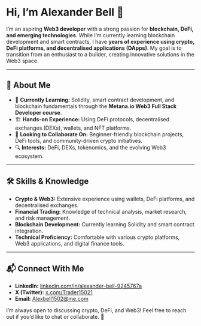 # Hi, I’m Alexander Bell 👋  

I’m an aspiring **Web3 developer** with a strong passion for **blockchain, DeFi, and emerging technologies**. While I’m currently learning blockchain development and smart contracts, I have **years of experience using crypto, DeFi platforms, and decentralised applications (DApps)**. My goal is to transition from an enthusiast to a builder, creating innovative solutions in the Web3 space.  

---

## 🚀 About Me  

- 🌱 **Currently Learning:** Solidity, smart contract development, and blockchain fundamentals through the **Metana.io Web3 Full Stack Developer course**.  
- 🏗 **Hands-on Experience:** Using DeFi protocols, decentralised exchanges (DEXs), wallets, and NFT platforms.  
- 👯 **Looking to Collaborate On:** Beginner-friendly blockchain projects, DeFi tools, and community-driven crypto initiatives.  
- 🔍 **Interests:** DeFi, DEXs, tokenomics, and the evolving Web3 ecosystem.  

---

## 🛠 Skills & Knowledge  

- **Crypto & Web3:** Extensive experience using wallets, DeFi platforms, and decentralised exchanges.  
- **Financial Trading:** Knowledge of technical analysis, market research, and risk management.  
- **Blockchain Development:** Currently learning Solidity and smart contract integration.  
- **Technical Proficiency:** Comfortable with various crypto platforms, Web3 applications, and digital finance tools.  

---

## 📬 Connect With Me  

- **LinkedIn:** [linkedin.com/in/alexander-bell-9245767a](http://linkedin.com/in/alexander-bell-9245767a)  
- **X (Twitter):** [x.com/Trader15021](https://x.com/Trader15021)  
- **Email:** [Alexbell1502@me.com](mailto:Alexbell1502@me.com)  

I’m always open to discussing crypto, DeFi, and Web3! Feel free to reach out if you’d like to chat or collaborate. 🚀  

